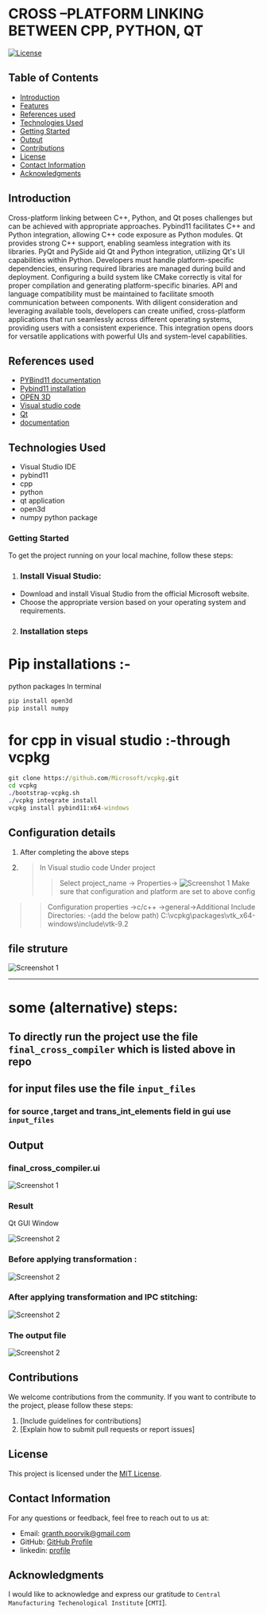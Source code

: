 # CROSS –PLATFORM LINKING BETWEEN CPP, PYTHON, QT

[![License](https://img.shields.io/badge/License-MIT-blue.svg)](https://opensource.org/licenses/MIT)

## Table of Contents
- [Introduction](#introduction)
- [Features](#features)
- [References used](#references-used)
- [Technologies Used](#technologies-used)
- [Getting Started](#getting-started)
- [Output](#output)
- [Contributions](#contributions)
- [License](#license)
- [Contact Information](#contact-information)
- [Acknowledgments](#acknowledgments)

## Introduction

Cross-platform linking between C++, Python, and Qt poses challenges but can be achieved with appropriate approaches. Pybind11 facilitates C++ and Python integration, allowing C++ code exposure as Python modules. Qt provides strong C++ support, enabling seamless integration with its libraries. PyQt and PySide aid Qt and Python integration, utilizing Qt's UI capabilities within Python. Developers must handle platform-specific dependencies, ensuring required libraries are managed during build and deployment. Configuring a build system like CMake correctly is vital for proper compilation and generating platform-specific binaries. API and language compatibility must be maintained to facilitate smooth communication between components. With diligent consideration and leveraging available tools, developers can create unified, cross-platform applications that run seamlessly across different operating systems, providing users with a consistent experience. This integration opens doors for versatile applications with powerful UIs and system-level capabilities.




## References used

-  [PYBind11 documentation](https://pybind11.readthedocs.io/en/stable/)
-  [Pybind11 installation](https://pypi.org/project/pybind11/)
- [OPEN 3D]( https://github.com/isl-org/Open3D)
- [Visual studio code]( https://visualstudio.microsoft.com/downloads/)
- [Qt](https://www.qt.io/download-qt-installer-oss?hsCtaTracking=99d9dd4f-5681-48d2-b096-470725510d34%7C074ddad0-fdef-4e53-8aa8-5e8a876d6ab4)
- [ documentation](https://coderefinery.github.io/mma/03-pybind11/)









## Technologies Used
 -  Visual Studio IDE
-  pybind11
-  cpp
-  python
-  qt application 
- open3d
- numpy python package


### Getting Started

To get the project running on your local machine, follow these steps:

1. ###	Install Visual Studio:
-	Download and install Visual Studio from the official Microsoft website.
-	Choose the appropriate version based on your operating system and requirements.

2. ### Installation steps



#  Pip installations :-
python packages
In terminal 
```cmd
pip install open3d  
pip install numpy
```

# for cpp in visual studio :-through vcpkg
```cmd
git clone https://github.com/Microsoft/vcpkg.git
cd vcpkg
./bootstrap-vcpkg.sh
./vcpkg integrate install
vcpkg install pybind11:x64-windows
```




 ## Configuration details



1. After  completing the  above steps
2. > In Visual studio code
Under project
	>> Select project_name -> Properties->
  ![Screenshot 1](/1.png)
  Make sure that configuration and platform are set to above config
>> Configuration properties ->c/c++ ->general->Additional Include Directories: -(add the below path)
C:\vcpkg\packages\vtk_x64-windows\include\vtk-9.2
## file struture
![Screenshot 1](/7.png)

---
# some (alternative) steps:
## To directly run the project use the file `final_cross_compiler` which is listed above in repo
## for input files use the file `input_files`
### for source ,target and trans_int_elements field in gui use `input_files`

## Output 
### final_cross_compiler.ui
![Screenshot 1](/2.png)
### Result
Qt GUI Window

![Screenshot 2](/3.png)
### Before applying transformation :
![Screenshot 2](/4.png)
### After applying transformation and IPC stitching:
![Screenshot 2](/5.png)
### The output file 
![Screenshot 2](/6.png)





## Contributions

We welcome contributions from the community. If you want to contribute to the project, please follow these steps:

1. [Include guidelines for contributions]
2. [Explain how to submit pull requests or report issues]

## License

This project is licensed under the [MIT License](https://opensource.org/licenses/MIT).

## Contact Information

For any questions or feedback, feel free to reach out to us at:
- Email: granth.poorvik@gmail.com
- GitHub: [ GitHub Profile](https://github.com/granthpoorvik)
- linkedin: [profile](https://www.linkedin.com/in/jainpoorvik/)

## Acknowledgments

I would like to acknowledge and express our gratitude to `Central Manufacturing Techenological Institute` [`CMTI`].


